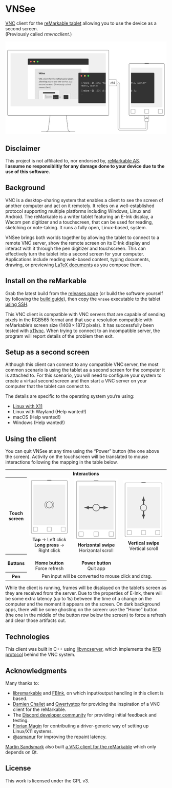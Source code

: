 # VNSee

[VNC](https://en.wikipedia.org/wiki/Virtual_Network_Computing) client for the [reMarkable tablet](https://remarkable.com) allowing you to use the device as a second screen.\
(Previously called _rmvncclient_.)

<img alt="Illustration of a reMarkable table connected to a computer, showing half of a terminal window through its E-Ink screen" src="media/setup.gif" width="700">

## Disclaimer

This project is not affiliated to, nor endorsed by, [reMarkable AS](https://remarkable.com/).\
**I assume no responsiblitiy for any damage done to your device due to the use of this software.**

## Background

VNC is a desktop-sharing system that enables a client to see the screen of another computer and act on it remotely.
It relies on a well-established protocol supporting multiple platforms including Windows, Linux and Android.
The reMarkable is a writer tablet featuring an E-Ink display, a Wacom pen digitizer and a touchscreen, that can be used for reading, sketching or note-taking.
It runs a fully open, Linux-based, system.

VNSee brings both worlds together by allowing the tablet to connect to a remote VNC server, show the remote screen on its E-Ink display and interact with it through the pen digitizer and touchscreen.
This can effectively turn the tablet into a second screen for your computer.
Applications include reading web-based content, typing documents, drawing, or previewing [LaTeX documents](https://www.latex-project.org/) as you compose them.

## Install on the reMarkable

Grab the latest build from the [releases page](https://github.com/matteodelabre/vnsee/releases) (or build the software yourself by following the [build guide](docs/build.md)), then copy the `vnsee` executable to the tablet [using SSH](https://remarkablewiki.com/tech/ssh).

This VNC client is compatible with VNC servers that are capable of sending pixels in the RGB565 format and that use a resolution compatible with reMarkable’s screen size (1408 × 1872 pixels).
It has successfully been tested with [x11vnc](https://github.com/LibVNC/x11vnc).
When trying to connect to an incompatible server, the program will report details of the problem then exit.

## Setup as a second screen

Although this client can connect to any compatible VNC server, the most common scenario is using the tablet as a second screen for the computer it is attached to.
For this scenario, you will need to configure your system to create a virtual second screen and then start a VNC server on your computer that the tablet can connect to.

The details are specific to the operating system you’re using:

* [Linux with X11](docs/second-screen/linux-x11.md)
* Linux with Wayland (Help wanted!)
* macOS (Help wanted!)
* Windows (Help wanted!)

## Using the client

You can quit VNSee at any time using the “Power” button (the one above the screen).
Activity on the touchscreen will be translated to mouse interactions following the mapping in the table below.

<table>
<tr>
<th colspan="4">
    Interactions
</th>
</tr>
<tr>
    <th>Touch<br>screen</th>
    <td align="center">
        <img src="media/tap.svg" width="200" alt=""><br>
        <strong>Tap</strong> → Left click<br>
        <strong>Long press</strong> → Right click
    </td>
    <td align="center">
        <img src="media/scroll-x.svg" width="200" alt=""><br>
        <strong>Horizontal swipe</strong><br>
        Horizontal scroll
    </td>
    <td align="center">
        <img src="media/scroll-y.svg" width="200" alt=""><br>
        <strong>Vertical swipe</strong><br>
        Vertical scroll
    </td>
</tr>
<tr>
    <th>Buttons</th>
    <td align="center">
        <img src="media/home.svg" width="200" alt=""><br>
        <strong>Home button</strong><br>
        Force refresh
    </td>
    <td align="center">
        <img src="media/power.svg" width="200" alt=""><br>
        <strong>Power button</strong><br>
        Quit app
    </td>
    <td></td>
</tr>
<tr>
    <th>Pen</th>
    <td align="center" colspan="3">
        Pen input will be converted to mouse click and drag.
    </td>
</tr>
</table>

While the client is running, frames will be displayed on the tablet’s screen as they are received from the server.
Due to the properties of E-Ink, there will be some extra latency (up to 1s) between the time of a change on the computer and the moment it appears on the screen.
On dark background apps, there will be some ghosting on the screen: use the “Home” button (the one in the middle of the button row below the screen) to force a refresh and clear those artifacts out.

## Technologies

This client was built in C++ using [libvncserver](https://github.com/LibVNC/libvncserver), which implements the [RFB protocol](https://tools.ietf.org/html/rfc6143) behind the VNC system.

## Acknowledgments

Many thanks to:

- [libremarkable](https://github.com/canselcik/libremarkable) and [FBInk](https://github.com/NiLuJe/FBInk), on which input/output handling in this client is based.
- [Damien Challet](https://github.com/damienchallet) and [Qwertystop](https://news.ycombinator.com/item?id=13115739) for providing the inspiration of a VNC client for the reMarkable.
- The [Discord developer community](https://discord.gg/JSSGnFY) for providing initial feedback and testing.
- [Florian Magin](https://github.com/fmagin) for contributing a driver-generic way of setting up Linux/X11 systems.
- [@asmanur](https://github.com/asmanur) for improving the repaint latency.

[Martin Sandsmark](https://github.com/sandsmark) also built [a VNC client for the reMarkable](https://github.com/sandsmark/revncable) which only depends on Qt.

## License

This work is licensed under the GPL v3.
